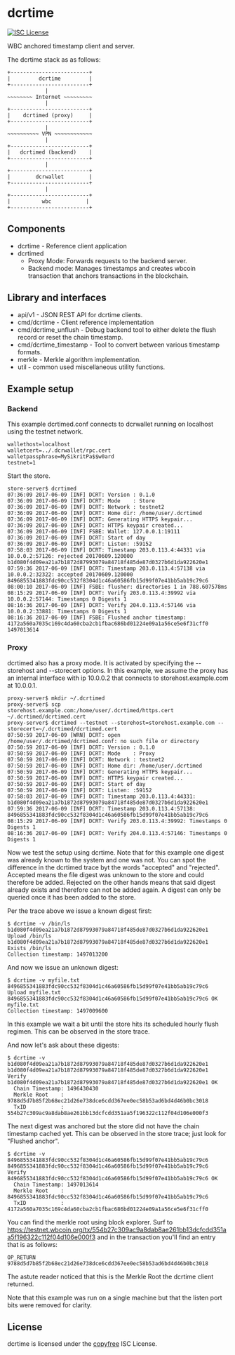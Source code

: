 dcrtime
=======

[![ISC License](http://img.shields.io/badge/license-ISC-blue.svg)](http://copyfree.org)

WBC anchored timestamp client and server.

The dcrtime stack as as follows:

```
+-------------------------+
|         dcrtime         |
+-------------------------+
            |
~~~~~~~~ Internet ~~~~~~~~~
            |
+-------------------------+
|    dcrtimed (proxy)     |
+-------------------------+
            |
~~~~~~~~~~ VPN ~~~~~~~~~~~~
            |
+-------------------------+
|   dcrtimed (backend)    |
+-------------------------+
            |
+-------------------------+
|        dcrwallet        |
+-------------------------+
            |
+-------------------------+
|          wbc           |
+-------------------------+
```

## Components
* dcrtime - Reference client application
* dcrtimed
	- Proxy Mode: Forwards requests to the backend server.
	- Backend mode: Manages timestamps and creates wbcoin transaction that anchors transactions in the blockchain.

## Library and interfaces
* api/v1 - JSON REST API for dcrtime clients.
* cmd/dcrtime - Client reference implementation
* cmd/dcrtime_unflush - Debug backend tool to either delete the flush record or reset the chain timestamp.
* cmd/dcrtime_timestamp - Tool to convert between various timestamp formats.
* merkle -  Merkle algorithm implementation.
* util - common used miscellaneous utility functions.

## Example setup

### Backend

This example dcrtimed.conf connects to dcrwallet running on localhost using the testnet network.

```
wallethost=localhost
walletcert=../.dcrwallet/rpc.cert
walletpassphrase=MySikritPa$$w0ard
testnet=1
```

Start the store.
```
store-server$ dcrtimed
07:36:09 2017-06-09 [INF] DCRT: Version : 0.1.0
07:36:09 2017-06-09 [INF] DCRT: Mode    : Store
07:36:09 2017-06-09 [INF] DCRT: Network : testnet2
07:36:09 2017-06-09 [INF] DCRT: Home dir: /home/user/.dcrtimed
07:36:09 2017-06-09 [INF] DCRT: Generating HTTPS keypair...
07:36:09 2017-06-09 [INF] DCRT: HTTPS keypair created...
07:36:09 2017-06-09 [INF] FSBE: Wallet: 127.0.0.1:19111
07:36:09 2017-06-09 [INF] DCRT: Start of day
07:36:09 2017-06-09 [INF] DCRT: Listen: :59152
07:58:03 2017-06-09 [INF] DCRT: Timestamp 203.0.113.4:44331 via 10.0.0.2:57126: rejected 20170609.120000 b1d080f4d09ea21a7b1872d87993079a84718f485de87d0327b6d1da922620e1
07:59:36 2017-06-09 [INF] DCRT: Timestamp 203.0.113.4:57138 via 10.0.0.2:32322: accepted 20170609.120000 8496855341883fdc90cc532f8304d1c46a60586fb15d99f07e41bb5ab19c79c6
08:00:10 2017-06-09 [INF] FSBE: flusher: directories 1 in 788.607578ms
08:15:29 2017-06-09 [INF] DCRT: Verify 203.0.113.4:39992 via 10.0.0.2:57144: Timestamps 0 Digests 1
08:16:36 2017-06-09 [INF] DCRT: Verify 204.0.113.4:57146 via 10.0.0.2:33881: Timestamps 0 Digests 1
08:16:36 2017-06-09 [INF] FSBE: Flushed anchor timestamp: 4172a560a7035c169c4da60cba2cb1fbac686bd01224e09a1a56ce5e6f31cff0 1497013614
```

### Proxy

dcrtimed also has a proxy mode.  It is activated by specifying the --storehost and --storecert options.
In this example, we assume the proxy has an internal interface with ip 10.0.0.2 that connects to storehost.example.com at 10.0.0.1.

```
proxy-server$ mkdir ~/.dcrtimed
proxy-server$ scp storehost.example.com:/home/user/.dcrtimed/https.cert ~/.dcrtimed/dcrtimed.cert
proxy-server$ dcrtimed --testnet --storehost=storehost.example.com --storecert=~/.dcrtimed/dcrtimed.cert
07:50:59 2017-06-09 [WRN] DCRT: open /home/user/.dcrtimed/dcrtimed.conf: no such file or directory
07:50:59 2017-06-09 [INF] DCRT: Version : 0.1.0
07:50:59 2017-06-09 [INF] DCRT: Mode    : Proxy
07:50:59 2017-06-09 [INF] DCRT: Network : testnet2
07:50:59 2017-06-09 [INF] DCRT: Home dir: /home/user/.dcrtimed
07:50:59 2017-06-09 [INF] DCRT: Generating HTTPS keypair...
07:50:59 2017-06-09 [INF] DCRT: HTTPS keypair created...
07:50:59 2017-06-09 [INF] DCRT: Start of day
07:50:59 2017-06-09 [INF] DCRT: Listen: :59152
07:58:03 2017-06-09 [INF] DCRT: Timestamp 203.0.113.4:44331: b1d080f4d09ea21a7b1872d87993079a84718f485de87d0327b6d1da922620e1
07:59:36 2017-06-09 [INF] DCRT: Timestamp 203.0.113.4:57138: 8496855341883fdc90cc532f8304d1c46a60586fb15d99f07e41bb5ab19c79c6
08:15:29 2017-06-09 [INF] DCRT: Verify 203.0.113.4:39992: Timestamps 0 Digests 1
08:16:36 2017-06-09 [INF] DCRT: Verify 204.0.113.4:57146: Timestamps 0 Digests 1
```

Now we test the setup using dcrtime.  Note that for this example one digest was already known to the system and one was not.  You can spot the difference in the dcrtimed trace byt the words "accepted" and "rejected".  Accepted means the file digest was unknown to the store and could therefore be added.  Rejected on the other hands means that said digest already exists and therefore can not be added again.  A digest can only be queried once it has been added to the store.

Per the trace above we issue a known digest first:
```
$ dcrtime -v /bin/ls
b1d080f4d09ea21a7b1872d87993079a84718f485de87d0327b6d1da922620e1 Upload /bin/ls
b1d080f4d09ea21a7b1872d87993079a84718f485de87d0327b6d1da922620e1 Exists /bin/ls
Collection timestamp: 1497013200
```

And now we issue an unknown digest:
```
$ dcrtime -v myfile.txt
8496855341883fdc90cc532f8304d1c46a60586fb15d99f07e41bb5ab19c79c6 Upload myfile.txt
8496855341883fdc90cc532f8304d1c46a60586fb15d99f07e41bb5ab19c79c6 OK     myfile.txt
Collection timestamp: 1497009600
```

In this example we wait a bit until the store hits its scheduled hourly flush regimen.  This can be observed in the store trace.

And now let's ask about these digests:
```
$ dcrtime -v b1d080f4d09ea21a7b1872d87993079a84718f485de87d0327b6d1da922620e1
b1d080f4d09ea21a7b1872d87993079a84718f485de87d0327b6d1da922620e1 Verify
b1d080f4d09ea21a7b1872d87993079a84718f485de87d0327b6d1da922620e1 OK
  Chain Timestamp: 1496430430
  Merkle Root    : 9788d5d7b85f2b68ec21d26e738dce6cdd367ee0ec58b53ad6bd4d46b0bc3018
  TxID           : 554b27c309ac9a8dab8ae261bb13dcfcdd351aa5f196322c112f04d106e000f3
```

The next digest was anchored but the store did not have the chain timestamp cached yet.  This can be observed in the store trace; just look for "Flushed anchor".
```
$ dcrtime -v 8496855341883fdc90cc532f8304d1c46a60586fb15d99f07e41bb5ab19c79c6
8496855341883fdc90cc532f8304d1c46a60586fb15d99f07e41bb5ab19c79c6 Verify
8496855341883fdc90cc532f8304d1c46a60586fb15d99f07e41bb5ab19c79c6 OK
  Chain Timestamp: 1497013614
  Merkle Root    : 8496855341883fdc90cc532f8304d1c46a60586fb15d99f07e41bb5ab19c79c6
  TxID           : 4172a560a7035c169c4da60cba2cb1fbac686bd01224e09a1a56ce5e6f31cff0
```

You can find the merkle root using block explorer.  Surf to https://testnet.wbcoin.org/tx/554b27c309ac9a8dab8ae261bb13dcfcdd351aa5f196322c112f04d106e000f3 and in the transaction you'll find an entry that is as follows:
```
OP_RETURN 9788d5d7b85f2b68ec21d26e738dce6cdd367ee0ec58b53ad6bd4d46b0bc3018
```
The astute reader noticed that this is the Merkle Root the dcrtime client returned.

Note that this example was run on a single machine but that the listen port bits were removed for clarity.

## License

dcrtime is licensed under the [copyfree](http://copyfree.org) ISC License.

